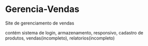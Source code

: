 # Gerencia-Vendas

Site de gerenciamento de vendas

contém sistema de login, armazenamento, responsivo, cadastro de produtos, vendas(incompleto), relatorios(incompleto)
